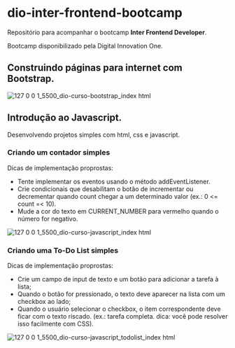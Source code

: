 # dio-inter-frontend-bootcamp

Repositório para acompanhar o bootcamp **Inter Frontend Developer**.

Bootcamp disponibilizado pela Digital Innovation One.


## **Construindo páginas para internet com Bootstrap**.
![127 0 0 1_5500_dio-curso-bootstrap_index html](https://user-images.githubusercontent.com/67666536/147857317-aa2170dd-5714-4e64-ac26-1fa78327831a.png)

## **Introdução ao Javascript**.
Desenvolvendo projetos simples com html, css e javascript. 

### Criando um contador simples

Dicas de implementação proprostas:

- Tente implementar os eventos usando o método addEventListener.
- Crie condicionais que desabilitam o botão de incrementar ou decrementar quando count chegar a um determinado valor (ex.: 0 <= count =< 10).
- Mude a cor do texto em CURRENT_NUMBER para vermelho quando o número for negativo.

![127 0 0 1_5500_dio-curso-javascript_index html](https://user-images.githubusercontent.com/67666536/147857322-6a3aa768-7655-450f-a877-332d155241c0.png)


### Criando uma To-Do List simples

Dicas de implementação proprostas:

- Crie um campo de input de texto e um botão para adicionar a tarefa à lista;
- Quando o botão for pressionado, o texto deve aparecer na lista com um checkbox ao lado;
- Quando o usuário selecionar o checkbox, o item correspondente deve ficar com o texto riscado. (ex.: tarefa completa. dica: você pode resolver isso facilmente com CSS).

![127 0 0 1_5500_dio-curso-javascript_todolist_index html](https://user-images.githubusercontent.com/67666536/147867155-016db5f4-a31e-4baf-8a02-904f47edb612.png)

